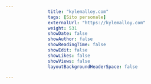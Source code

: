 ---
                title: "kylemalloy.com"
                tags: [Sito personale]
                externalUrl: "https://kylemalloy.com"
                weight: 531
                showDate: false
                showAuthor: false
                showReadingTime: false
                showEdit: false
                showLikes: false
                showViews: false
                layoutBackgroundHeaderSpace: false
                ---

